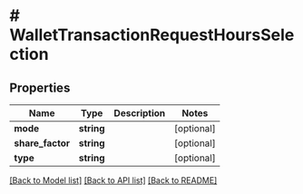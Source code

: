 # # WalletTransactionRequestHoursSelection

## Properties

Name | Type | Description | Notes
------------ | ------------- | ------------- | -------------
**mode** | **string** |  | [optional] 
**share_factor** | **string** |  | [optional] 
**type** | **string** |  | [optional] 

[[Back to Model list]](../../README.md#documentation-for-models) [[Back to API list]](../../README.md#documentation-for-api-endpoints) [[Back to README]](../../README.md)


